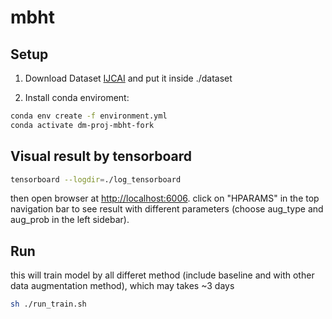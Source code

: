 # mbht

## Setup

1. Download Dataset [IJCAI](https://tianchi.aliyun.com/dataset/42) and put it inside ./dataset

2. Install conda enviroment:

```sh
conda env create -f environment.yml
conda activate dm-proj-mbht-fork
```

## Visual result by tensorboard

```sh
tensorboard --logdir=./log_tensorboard
```

then open browser at  <http://localhost:6006>. click on "HPARAMS" in the top navigation bar to see result with different parameters (choose aug_type and aug_prob in the left sidebar).

## Run

this will train model by all differet method (include baseline and with other data augmentation method), which may takes ~3 days

``` sh
sh ./run_train.sh
```
